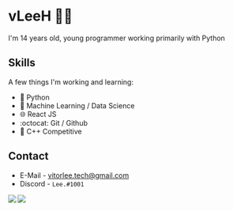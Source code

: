 # vLeeH 👨‍💻 
I'm 14 years old, young programmer working primarily with Python

## Skills 
A few things I'm working and learning:
- 🐍 Python 
- 🤖 Machine Learning  /  Data Science
- 🌐 React JS
- :octocat: Git / Github
- 🔧 C++ Competitive 

## Contact 
- E-Mail - <a>vitorlee.tech@gmail.com</a> 
- Discord - `Lee.#1001` <br>

<img align="left" src="https://github-readme-stats.vercel.app/api?username=vLeeH&count_private=true&line_height=21&show_icons=true&hide_border=true&theme=dracula"/>
<img align="left" src="https://github-readme-stats.vercel.app/api/top-langs/?username=vLeeH&layout=compact&card_width=250&hide_border=true&theme=dracula"/>
